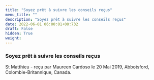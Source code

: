```yaml
---
title: "Soyez prêt à suivre les conseils reçus"
menu_title: ""
description: "Soyez prêt à suivre les conseils reçus"
date: 2022-06-01 06:00:01+00:732
draft: False
hidden: True
weight:
---
```

### Soyez prêt à suivre les conseils reçus

St Matthieu - reçu par Maureen Cardoso le 20 Mai 2019, Abbotsford, Colombie-Britannique, Canada.



